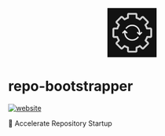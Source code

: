 <!----- BEGIN GHOST DOCS LOGO src="./assets/logo.png" ----->

<div align="center">
<img src="./assets/logo.png" width="100px" />
</div>

<!----- END GHOST DOCS LOGO ----->

<!----- BEGIN GHOST DOCS HEADER ----->

# repo-bootstrapper

<!----- BEGIN GHOST DOCS BADGES -----><a href="https://github.com/apps/repo-bootstrapper"><img src="https://img.shields.io/website?up_message=working&down_message=down&url=https%3A%2F%2Fgithub.com%2Fapps%2Frepo-bootstrapper" alt="website" /></a><!----- END GHOST DOCS BADGES ----->

🚀 Accelerate Repository Startup

<!----- END GHOST DOCS HEADER ----->

